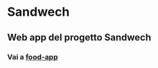# Sandwech
## Web app del progetto Sandwech
### Vai a <a href="https://github.com/alessiomodonesi/food-app">food-app</a>
